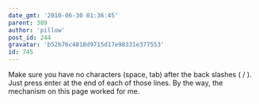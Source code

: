 ```yaml
---
date_gmt: '2010-06-30 01:36:45'
parent: 389
author: 'pillow'
post_id: 244
gravatar: 'b52b76c4818d9715d17e98331e377553'
id: 745
---
```


Make sure you have no characters (space, tab) after the back slashes ( / ). Just press enter at the end of each of those lines. By the way, the mechanism
on this page worked for me.